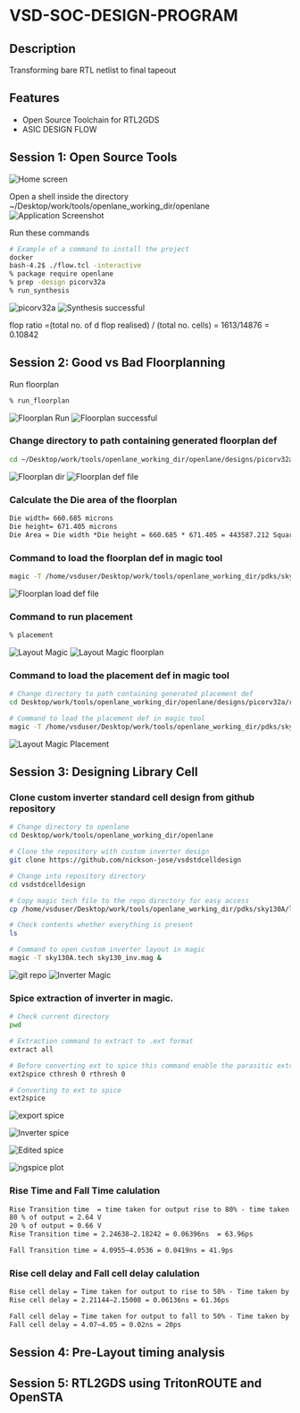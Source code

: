 
# VSD-SOC-DESIGN-PROGRAM

## Description
Transforming bare RTL netlist to final tapeout

## Features
- Open Source Toolchain for RTL2GDS
- ASIC DESIGN FLOW

## Session 1: Open Source Tools
![Home screen](assets/screen1.png)

Open a shell inside the directory  ~/Desktop/work/tools/openlane_working_dir/openlane
![Application Screenshot](assets/screen2.png)

Run these commands
```bash
# Example of a command to install the project
docker
bash-4.2$ ./flow.tcl -interactive
% package require openlane
% prep -design picorv32a
% run_synthesis
```

![picorv32a](assets/screen3.png)
![Synthesis successful](assets/screen4.png)


flop ratio =(total no. of d flop realised) / (total no. cells)
           = 1613/14876
           = 0.10842


## Session 2: Good vs Bad Floorplanning

Run floorplan
```bash
% run_floorplan
```
![Floorplan Run](assets/screen5.png)
![Floorplan successful](assets/screen6.png)


### Change directory to path containing generated floorplan def
```bash
cd ~/Desktop/work/tools/openlane_working_dir/openlane/designs/picorv32a/runs/04-10_15-44/tmp/floorplan
```
![Floorplan dir](assets/screen7.png)
![Floorplan def file](assets/screen8.png)

### Calculate the Die area of the floorplan
```markdown
Die width= 660.685 microns
Die height= 671.405 microns 
Die Area = Die width *Die height = 660.685 * 671.405 = 443587.212 Square microns
```

### Command to load the floorplan def in magic tool
```bash
magic -T /home/vsduser/Desktop/work/tools/openlane_working_dir/pdks/sky130A/libs.tech/magic/sky130A.tech lef read ../../tmp/merged.lef def read picorv32a.floorplan.def &
```
![Floorplan load def file](assets/screen9.png)

### Command to run placement
```bash
% placement
```
![Layout Magic](assets/screen10.png)
![Layout Magic floorplan](assets/screen11.png)

### Command to load the placement def in magic tool
```bash
# Change directory to path containing generated placement def
cd Desktop/work/tools/openlane_working_dir/openlane/designs/picorv32a/runs/17-03_12-06/results/placement/

# Command to load the placement def in magic tool
magic -T /home/vsduser/Desktop/work/tools/openlane_working_dir/pdks/sky130A/libs.tech/magic/sky130A.tech lef read ../../tmp/merged.lef def read picorv32a.placement.def &
```
![Layout Magic Placement](assets/screen12.png)


## Session 3: Designing Library Cell

### Clone custom inverter standard cell design from github repository
```bash
# Change directory to openlane
cd Desktop/work/tools/openlane_working_dir/openlane

# Clone the repository with custom inverter design
git clone https://github.com/nickson-jose/vsdstdcelldesign

# Change into repository directory
cd vsdstdcelldesign

# Copy magic tech file to the repo directory for easy access
cp /home/vsduser/Desktop/work/tools/openlane_working_dir/pdks/sky130A/libs.tech/magic/sky130A.tech .

# Check contents whether everything is present
ls

# Command to open custom inverter layout in magic
magic -T sky130A.tech sky130_inv.mag &
```
![git repo](assets/screen13.png)
![Inverter Magic](assets/screen14.png)

###  Spice extraction of inverter in magic.
```bash
# Check current directory
pwd

# Extraction command to extract to .ext format
extract all

# Before converting ext to spice this command enable the parasitic extraction also
ext2spice cthresh 0 rthresh 0

# Converting to ext to spice
ext2spice
```

![export spice](assets/screen15.png)

![Inverter spice](assets/screen16.png)

![Edited spice](assets/screen17.png)

![ngspice plot](assets/screen18.png)

### Rise Time and Fall Time calulation
```markdown
Rise Transition time  = time taken for output rise to 80% - time taken for output rise to 20%
80 % of output = 2.64 V
20 % of output = 0.66 V
Rise Transition time = 2.24638−2.18242 = 0.06396ns  = 63.96ps

Fall Transition time = 4.0955−4.0536 = 0.0419ns = 41.9ps
```
### Rise cell delay and Fall cell delay calulation
```markdown
Rise cell delay = Time taken for output to rise to 50% - Time taken by input to fall to 50%
Rise cell delay = 2.21144−2.15008 = 0.06136ns = 61.36ps

Fall cell delay = Time taken for output to fall to 50% - Time taken by input to rise to 50%
Fall cell delay = 4.07−4.05 = 0.02ns = 20ps
```

## Session 4: Pre-Layout timing analysis
## Session 5: RTL2GDS using TritonROUTE and OpenSTA


